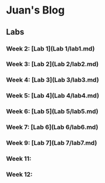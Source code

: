 # Juan's Blog

## Labs

### Week 2: [Lab 1](Lab 1/lab1.md)
### Week 3: [Lab 2](Lab 2/lab2.md)
### Week 4: [Lab 3](Lab 3/lab3.md)
### Week 5: [Lab 4](Lab 4/lab4.md)
### Week 6: [Lab 5](Lab 5/lab5.md)
### Week 7: [Lab 6](Lab 6/lab6.md)
### Week 9: [Lab 7](Lab 7/lab7.md)
### Week 11:
### Week 12:

